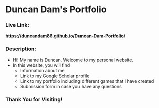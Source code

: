 # Duncan Dam's Portfolio

### Live Link:
**https://duncandam86.github.io/Duncan-Dam-Portfolio/**

### Description:
* Hi! My name is Duncan. Welcome to my personal website.
* In this website, you will find
    * Information about me
    * Link to my Google Scholar profile
    * Link to my portfolio including different games that I have created
    * Submission form in case you have any questions

### Thank You for Visiting!
